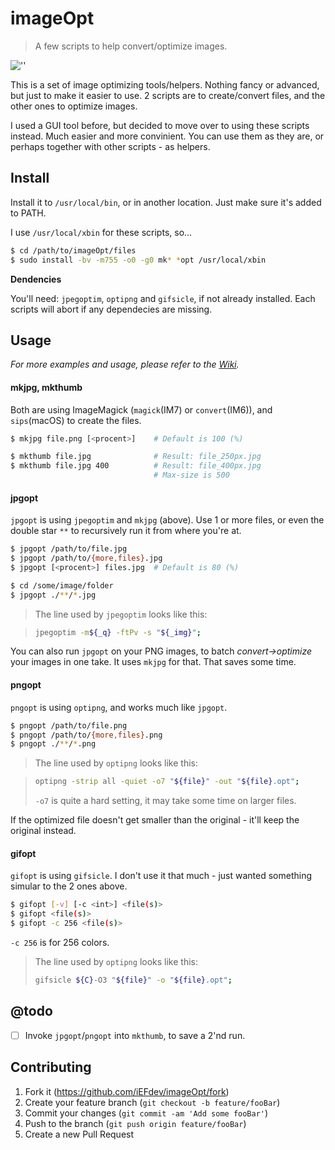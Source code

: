 # imageOpt

> A few scripts to help convert/optimize images.

![''][license]

This is a set of image optimizing tools/helpers. Nothing fancy or advanced, but just to make it easier to use. 2 scripts are to create/convert files, and the other ones to optimize images.

I used a GUI tool before, but decided to move over to using these scripts instead. Much easier and more convinient. You can use them as they are, or perhaps together with other scripts - as helpers.


## Install

Install it to `/usr/local/bin`, or in another location. Just make sure it's added to PATH.

I use `/usr/local/xbin` for these scripts, so...

```bash
$ cd /path/to/imageOpt/files
$ sudo install -bv -m755 -o0 -g0 mk* *opt /usr/local/xbin
```

**Dendencies**

You'll need: `jpegoptim`, `optipng` and `gifsicle`, if not already installed. Each scripts will abort if any dependecies are missing.


## Usage

_For more examples and usage, please refer to the [Wiki][wiki]._


#### mkjpg, mkthumb

Both are using ImageMagick (`magick`(IM7) or `convert`(IM6)), and `sips`(macOS) to create the files.

```bash
$ mkjpg file.png [<procent>]    # Default is 100 (%)

$ mkthumb file.jpg              # Result: file_250px.jpg
$ mkthumb file.jpg 400          # Result: file_400px.jpg
                                # Max-size is 500
```


#### jpgopt

`jpgopt` is using `jpegoptim` and `mkjpg` (above). Use 1 or more files, or even the double star `**` to recursively run it from where you're at.

```bash
$ jpgopt /path/to/file.jpg
$ jpgopt /path/to/{more,files}.jpg
$ jpgopt [<procent>] files.jpg  # Default is 80 (%)
```
```bash
$ cd /some/image/folder
$ jpgopt ./**/*.jpg
```

> The line used by `jpegoptim` looks like this:

> ```bash
> jpegoptim -m${_q} -ftPv -s "${_img}";
> ```

You can also run `jpgopt` on your PNG images, to batch _convert->optimize_ your images in one take. It uses `mkjpg` for that. That saves some time.


#### pngopt

`pngopt` is using `optipng`, and works much like `jpgopt`.

```bash
$ pngopt /path/to/file.png
$ pngopt /path/to/{more,files}.png
$ pngopt ./**/*.png
```

> The line used by `optipng` looks like this:

> ```bash
> optipng -strip all -quiet -o7 "${file}" -out "${file}.opt";
> ```
> 
> `-o7` is quite a hard setting, it may take some time on larger files.

If the optimized file doesn't get smaller than the original - it'll keep the original instead.


#### gifopt

`gifopt` is using `gifsicle`. I don't use it that much - just wanted something simular to the 2 ones above.

```bash
$ gifopt [-v] [-c <int>] <file(s)>
$ gifopt <file(s)>
$ gifopt -c 256 <file(s)>
```
`-c 256` is for 256 colors.

> The line used by `optipng` looks like this:
>
> ```bash
> gifsicle ${C}-O3 "${file}" -o "${file}.opt";
> ```


## @todo

- [ ] Invoke `jpgopt`/`pngopt` into `mkthumb`, to save a 2'nd run.


## Contributing

1. Fork it (<https://github.com/iEFdev/imageOpt/fork>)
2. Create your feature branch (`git checkout -b feature/fooBar`)
3. Commit your changes (`git commit -am 'Add some fooBar'`)
4. Push to the branch (`git push origin feature/fooBar`)
5. Create a new Pull Request


<!-- Markdown link & img dfn's -->
[license]: https://img.shields.io/badge/License-WTFPL-778899.svg?style=plastic
[wiki]: https://github.com/iEFdev/imageOpt/wiki
